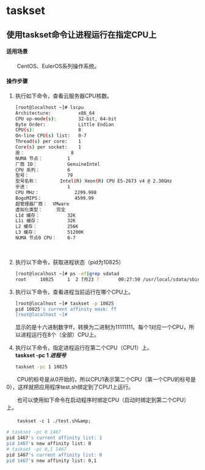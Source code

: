 # taskset

## 使用taskset命令让进程运行在指定CPU上

#### 适用场景

　　CentOS、EulerOS系列操作系统。

#### 操作步骤

1. 执行如下命令，查看云服务器CPU核数。

    ```bash
    [root@localhost ~]# lscpu 
    Architecture:          x86_64
    CPU op-mode(s):        32-bit, 64-bit
    Byte Order:            Little Endian
    CPU(s):                8
    On-line CPU(s) list:   0-7
    Thread(s) per core:    1
    Core(s) per socket:    1
    座：                 8
    NUMA 节点：         1
    厂商 ID：           GenuineIntel
    CPU 系列：          6
    型号：              79
    型号名称：        Intel(R) Xeon(R) CPU E5-2673 v4 @ 2.30GHz
    步进：              1
    CPU MHz：             2299.998
    BogoMIPS：            4599.99
    超管理器厂商：  VMware
    虚拟化类型：     完全
    L1d 缓存：          32K
    L1i 缓存：          32K
    L2 缓存：           256K
    L3 缓存：           51200K
    NUMA 节点0 CPU：    0-7

    ```

    ‍
2. 执行以下命令，获取进程状态（pid为10825）

    ```bash
    [root@localhost ~]# ps -ef|grep sdatad
    root     10825     1  2 7月23 ?       00:27:50 /usr/local/sdata/sbin/sdatad
    ```
3. 执行以下命令，查看进程当前运行在哪个CPU上。  

    ```bash
    [root@localhost ~]# taskset -p 10825
    pid 10825's current affinity mask: ff
    [root@localhost ~]#
    ```

    显示的是十六进制数字ff，转换为二进制为11111111。每个1对应一个CPU，所以进程运行在8个（全部）CPU上。
4. 执行以下命令，指定进程运行在第二个CPU（CPU1）上。  
    **taskset -pc 1** ***进程号***

    ```bash
    taskset -pc 1 10825
    ```

　　CPU的标号是从0开始的，所以CPU1表示第二个CPU（第一个CPU的标号是0），这样就把应用程序test.sh绑定到了CPU1上运行。

　　也可以使用如下命令在启动程序时绑定CPU（启动时绑定到第二个CPU）上。

　　​`taskset -c 1 ./test.sh&amp;`​

```bash
# taskset -pc 0 1467
pid 1467's current affinity list: 1
pid 1467's new affinity list: 0
# taskset -pc 0,1 1467
pid 1467's current affinity list: 0
pid 1467's new affinity list: 0,1
```

